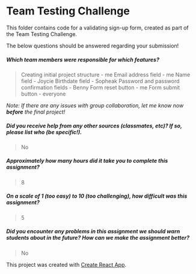 # Team Testing Challenge

This folder contains code for a validating sign-up form, created as part of the Team Testing Challenge.

The below questions should be answered regarding your submission!

##### Which team members were responsible for which features? #####
> Creating initial project structure - me
> Email address field - me
> Name field - Joycie
> Birthdate field - Sopheak
> Password and password confirmation fields - Benny
> Form reset button - me
> Form submit button - everyone


_Note: If there are any issues with group collaboration, let me know now **before** the final project!_


##### Did you receive help from any other sources (classmates, etc)? If so, please list who (be specific!). #####
> No


##### Approximately how many hours did it take you to complete this assignment? #####
> 8


##### On a scale of 1 (too easy) to 10 (too challenging), how difficult was this assignment? #####
> 5


##### Did you encounter any problems in this assignment we should warn students about in the future? How can we make the assignment better? #####
> No




This project was created with [Create React App](https://github.com/facebookincubator/create-react-app).